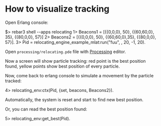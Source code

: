 How to visualize tracking
=========================

Open Erlang console:

  $> rebar3 shell --apps relocating
  1> Beacons1 = [{{0,0,0}, 50}, {{60,60,0}, 35}, {{80,0,0}, 57}]
  2> Beacons2 = [{{0,0,0}, 50}, {{60,60,0},35}, {{80,0,0}, 57}].
  3> Pid = relocating_engine_example_mlat:run("fuu", , 20, -1, 20).

Open `processing/relocating.pde` file with [Processing](https://processing.org/) editor.

Now a screen will show particle tracking: red point is the best position found,
yellow points show best position of every particle.

Now, come back to erlang console to simulate a movement by the particle
tracked:

  4> relocating_env:ctx(Pid, {set, beacons, Beacons2}).

Automatically, the system is reset and start to find new best position.

Or, you can read the best position found:

  5> relocating_env:get_best(Pid).
